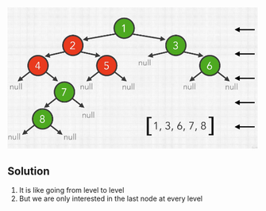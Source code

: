 <img src="../../../public/images/rightView.png">

## Solution
1. It is like going from level to level
2. But we are only interested in the last node at every level